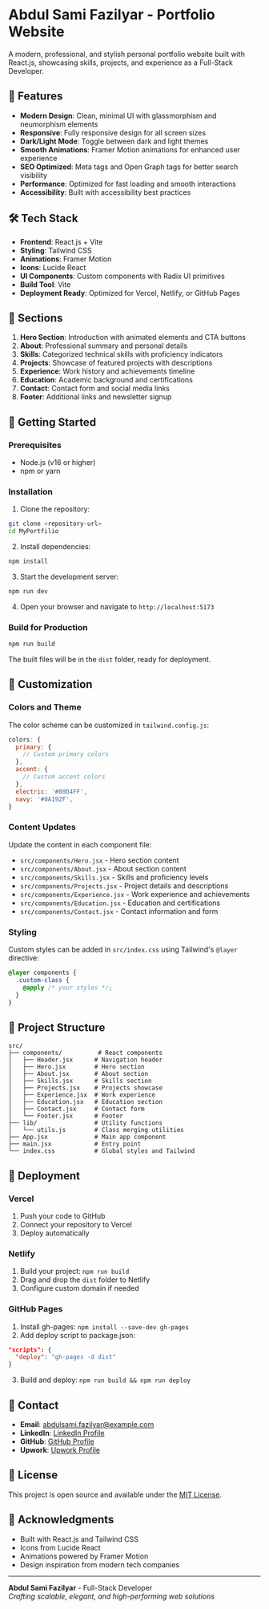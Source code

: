 # Abdul Sami Fazilyar - Portfolio Website

A modern, professional, and stylish personal portfolio website built with React.js, showcasing skills, projects, and experience as a Full-Stack Developer.

## 🚀 Features

- **Modern Design**: Clean, minimal UI with glassmorphism and neumorphism elements
- **Responsive**: Fully responsive design for all screen sizes
- **Dark/Light Mode**: Toggle between dark and light themes
- **Smooth Animations**: Framer Motion animations for enhanced user experience
- **SEO Optimized**: Meta tags and Open Graph tags for better search visibility
- **Performance**: Optimized for fast loading and smooth interactions
- **Accessibility**: Built with accessibility best practices

## 🛠️ Tech Stack

- **Frontend**: React.js + Vite
- **Styling**: Tailwind CSS
- **Animations**: Framer Motion
- **Icons**: Lucide React
- **UI Components**: Custom components with Radix UI primitives
- **Build Tool**: Vite
- **Deployment Ready**: Optimized for Vercel, Netlify, or GitHub Pages

## 📱 Sections

1. **Hero Section**: Introduction with animated elements and CTA buttons
2. **About**: Professional summary and personal details
3. **Skills**: Categorized technical skills with proficiency indicators
4. **Projects**: Showcase of featured projects with descriptions
5. **Experience**: Work history and achievements timeline
6. **Education**: Academic background and certifications
7. **Contact**: Contact form and social media links
8. **Footer**: Additional links and newsletter signup

## 🚀 Getting Started

### Prerequisites

- Node.js (v16 or higher)
- npm or yarn

### Installation

1. Clone the repository:
```bash
git clone <repository-url>
cd MyPortfilio
```

2. Install dependencies:
```bash
npm install
```

3. Start the development server:
```bash
npm run dev
```

4. Open your browser and navigate to `http://localhost:5173`

### Build for Production

```bash
npm run build
```

The built files will be in the `dist` folder, ready for deployment.

## 🎨 Customization

### Colors and Theme

The color scheme can be customized in `tailwind.config.js`:

```javascript
colors: {
  primary: {
    // Custom primary colors
  },
  accent: {
    // Custom accent colors
  },
  electric: '#00D4FF',
  navy: '#0A192F',
}
```

### Content Updates

Update the content in each component file:
- `src/components/Hero.jsx` - Hero section content
- `src/components/About.jsx` - About section content
- `src/components/Skills.jsx` - Skills and proficiency levels
- `src/components/Projects.jsx` - Project details and descriptions
- `src/components/Experience.jsx` - Work experience and achievements
- `src/components/Education.jsx` - Education and certifications
- `src/components/Contact.jsx` - Contact information and form

### Styling

Custom styles can be added in `src/index.css` using Tailwind's `@layer` directive:

```css
@layer components {
  .custom-class {
    @apply /* your styles */;
  }
}
```

## 📁 Project Structure

```
src/
├── components/          # React components
│   ├── Header.jsx      # Navigation header
│   ├── Hero.jsx        # Hero section
│   ├── About.jsx       # About section
│   ├── Skills.jsx      # Skills section
│   ├── Projects.jsx    # Projects showcase
│   ├── Experience.jsx  # Work experience
│   ├── Education.jsx   # Education section
│   ├── Contact.jsx     # Contact form
│   └── Footer.jsx      # Footer
├── lib/                # Utility functions
│   └── utils.js        # Class merging utilities
├── App.jsx             # Main app component
├── main.jsx            # Entry point
└── index.css           # Global styles and Tailwind
```

## 🚀 Deployment

### Vercel

1. Push your code to GitHub
2. Connect your repository to Vercel
3. Deploy automatically

### Netlify

1. Build your project: `npm run build`
2. Drag and drop the `dist` folder to Netlify
3. Configure custom domain if needed

### GitHub Pages

1. Install gh-pages: `npm install --save-dev gh-pages`
2. Add deploy script to package.json:
```json
"scripts": {
  "deploy": "gh-pages -d dist"
}
```
3. Build and deploy: `npm run build && npm run deploy`

## 📧 Contact

- **Email**: abdulsami.fazilyar@example.com
- **LinkedIn**: [LinkedIn Profile](https://linkedin.com)
- **GitHub**: [GitHub Profile](https://github.com)
- **Upwork**: [Upwork Profile](https://upwork.com)

## 📄 License

This project is open source and available under the [MIT License](LICENSE).

## 🙏 Acknowledgments

- Built with React.js and Tailwind CSS
- Icons from Lucide React
- Animations powered by Framer Motion
- Design inspiration from modern tech companies

---

**Abdul Sami Fazilyar** - Full-Stack Developer  
*Crafting scalable, elegant, and high-performing web solutions*
